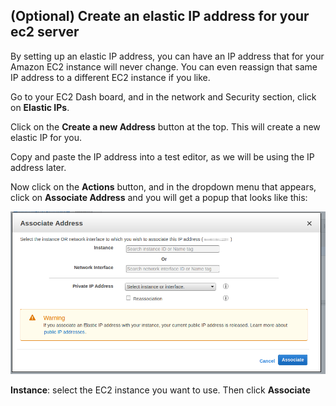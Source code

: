 ## (Optional) Create an elastic IP address for your ec2 server
By setting up an elastic IP address, you can have an IP address that for your 
Amazon EC2 instance will never change. You can even reassign that same IP 
address to a different EC2 instance if you like. 

Go to your EC2 Dash board, and in the network and Security section, click on 
**Elastic IPs**. 

Click on the **Create a new Address** button at the top. This will create a new 
elastic IP for you. 

Copy and paste the IP address into a test editor, as we will be using the IP 
address later. 

Now click on the **Actions** button, and in the dropdown menu that appears, 
click on **Associate Address** and you will get a popup that looks like this: 

![Image of panel to associate Elastic IP address](LESSON_IMG_DIR/elastic_IP_assosiate_address.png)

**Instance**: select the EC2 instance you want to use. Then click **Associate**





